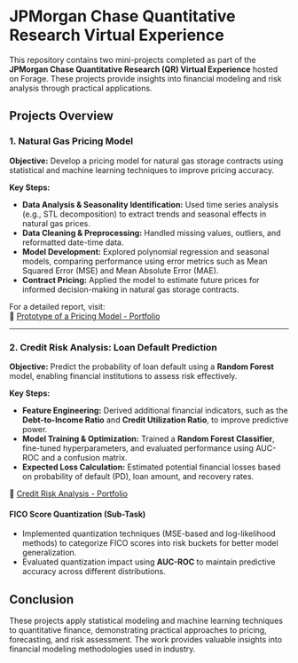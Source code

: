 # JPMorgan Chase Quantitative Research Virtual Experience  

This repository contains two mini-projects completed as part of the **JPMorgan Chase Quantitative Research (QR) Virtual Experience** hosted on Forage. These projects provide insights into financial modeling and risk analysis through practical applications.  

## Projects Overview  

### 1. **Natural Gas Pricing Model**  
**Objective:** Develop a pricing model for natural gas storage contracts using statistical and machine learning techniques to improve pricing accuracy.  

**Key Steps:**  
- **Data Analysis & Seasonality Identification:** Used time series analysis (e.g., STL decomposition) to extract trends and seasonal effects in natural gas prices.  
- **Data Cleaning & Preprocessing:** Handled missing values, outliers, and reformatted date-time data.  
- **Model Development:** Explored polynomial regression and seasonal models, comparing performance using error metrics such as Mean Squared Error (MSE) and Mean Absolute Error (MAE).  
- **Contract Pricing:** Applied the model to estimate future prices for informed decision-making in natural gas storage contracts.  

For a detailed report, visit:  
🔗 [Prototype of a Pricing Model - Portfolio]( url)  

---

### 2. **Credit Risk Analysis: Loan Default Prediction**  
**Objective:** Predict the probability of loan default using a **Random Forest** model, enabling financial institutions to assess risk effectively.  

**Key Steps:**  
- **Feature Engineering:** Derived additional financial indicators, such as the **Debt-to-Income Ratio** and **Credit Utilization Ratio**, to improve predictive power.  
- **Model Training & Optimization:** Trained a **Random Forest Classifier**, fine-tuned hyperparameters, and evaluated performance using AUC-ROC and a confusion matrix.  
- **Expected Loss Calculation:** Estimated potential financial losses based on probability of default (PD), loan amount, and recovery rates.  

🔗 [Credit Risk Analysis - Portfolio](url)  

#### **FICO Score Quantization (Sub-Task)**  
- Implemented quantization techniques (MSE-based and log-likelihood methods) to categorize FICO scores into risk buckets for better model generalization.  
- Evaluated quantization impact using **AUC-ROC** to maintain predictive accuracy across different distributions.  

## Conclusion  

These projects apply statistical modeling and machine learning techniques to quantitative finance, demonstrating practical approaches to pricing, forecasting, and risk assessment. The work provides valuable insights into financial modeling methodologies used in industry.  
